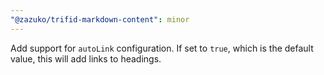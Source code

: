 ```yaml
---
"@zazuko/trifid-markdown-content": minor
---
```


Add support for `autoLink` configuration.
If set to `true`, which is the default value, this will add links to headings.

